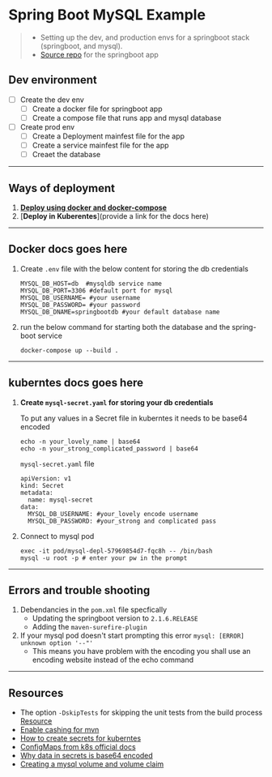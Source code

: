 # Spring Boot MySQL Example
> - Setting up the dev, and production envs for a springboot stack (springboot, and mysql).
> - [Source repo](https://github.com/springframeworkguru/spring-boot-mysql-example) for the springboot app 

## Dev environment
- [ ] Create the dev env
	- [ ] Create a docker file for springboot app
	- [ ] Create a compose file that runs app and mysql database
- [ ] Create prod env
	- [ ] Create a Deployment mainfest file for the app
	- [ ] Create a service mainfest file for the app
	- [ ] Creaet the database

---
## Ways of deployment
1. [**Deploy using docker and docker-compose**](#docker-docs-goes-here)
1. [**Deploy in Kuberentes**](provide a link for the docs here)

---
## Docker docs goes here
1. Create `.env` file with the below content for storing the db credentials
	```
	MYSQL_DB_HOST=db  #mysqldb service name
	MYSQL_DB_PORT=3306 #default port for mysql
	MYSQL_DB_USERNAME= #your username
	MYSQL_DB_PASSWORD= #your password
	MYSQL_DB_DNAME=springbootdb #your default database name
	```
1. run the below command for starting both the database and the spring-boot service
	```
	docker-compose up --build .
	```

---
## kuberntes docs goes here
1. **Create `mysql-secret.yaml` for storing your db credentials**
	
	To put any values in a Secret file in kuberntes it needs to be base64 encoded
	```
	echo -n your_lovely_name | base64
	echo -n your_strong_complicated_password | base64
	```

	`mysql-secret.yaml` file
	```
	apiVersion: v1
	kind: Secret
	metadata:
	  name: mysql-secret
	data:
	  MYSQL_DB_USERNAME: #your_lovely encode username
	  MYSQL_DB_PASSWORD: #your_strong and complicated pass 
	```
1. Connect to mysql pod
	```
	exec -it pod/mysql-depl-57969854d7-fqc8h -- /bin/bash
	mysql -u root -p # enter your pw in the prompt
	```
---
## Errors and trouble shooting
1. Debendancies in the `pom.xml` file specfically
	- Updating the springboot version to `2.1.6.RELEASE`
	- Adding the `maven-surefire-plugin`
1. If your mysql pod doesn't start prompting this error `mysql: [ERROR] unknown option '--"'`
	- This means you have problem with the encoding you shall use an encoding website instead of the echo command

---
## Resources
- The option `-DskipTests` for skipping the unit tests from the build process [Resource](https://www.journaldev.com/33645/maven-commands-options-cheat-sheet)
- [Enable cashing for mvn](https://stackoverflow.com/a/7233762)
- [How to create secrets for kuberntes](https://docs.oracle.com/en/industries/communications/cloud-native-core/2.2.0/nssf_install/create-kubernetes-secret-storing-database-username-and-password.html)
- [ConfigMaps from k8s official docs](https://kubernetes.io/docs/concepts/configuration/configmap/)
- [Why data in secrets is base64 encoded](https://stackoverflow.com/a/57670114)
- [Creating a mysql volume and volume claim](https://dev.to/musolemasu/deploy-a-mysql-database-server-in-kubernetes-static-dpc)